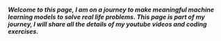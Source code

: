 ##### Welcome to this page, I am on a journey to make meaningful machine learning models to solve real life problems. This page is part of my journey, I will share all the details of my youtube videos and coding exercises. 
